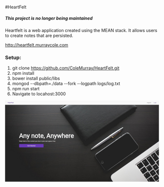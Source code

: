 #HeartFelt
##### This project is no longer being maintained

Heartfelt is a web application created using the MEAN stack.
It allows users to create notes that are persisted.

http://heartfelt.murraycole.com



### Setup:
1. git clone https://github.com/ColeMurray/HeartFelt.git
2. npm install
3. bower install public/libs
4. mongod --dbpath=./data --fork --logpath logs/log.txt
5. npm run start
6. Navigate to locahost:3000


![HeartFelt Homepage](https://raw.githubusercontent.com/ColeMurray/HeartFelt/master/gitreadme_bg.jpg)



